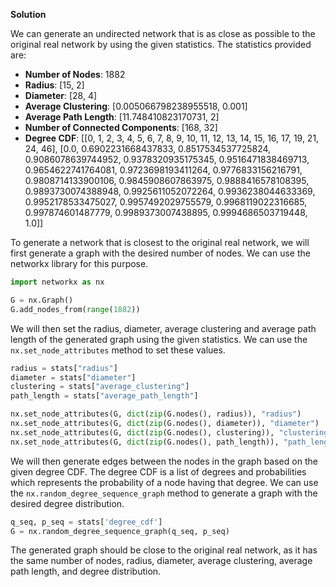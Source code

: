 

**Solution**

We can generate an undirected network that is as close as possible to the original real network by using the given statistics. The statistics provided are: 

* **Number of Nodes**: 1882
* **Radius**: [15, 2]
* **Diameter**: [28, 4]
* **Average Clustering**: [0.005066798238955518, 0.001]
* **Average Path Length**: [11.748410823170731, 2]
* **Number of Connected Components**: [168, 32]
* **Degree CDF**: [[0, 1, 2, 3, 4, 5, 6, 7, 8, 9, 10, 11, 12, 13, 14, 15, 16, 17, 19, 21, 24, 46], [0.0, 0.6902231668437833, 0.8517534537725824, 0.9086078639744952, 0.9378320935175345, 0.9516471838469713, 0.9654622741764081, 0.9723698193411264, 0.9776833156216791, 0.9808714133900106, 0.9845908607863975, 0.9888416578108395, 0.9893730074388948, 0.9925611052072264, 0.9936238044633369, 0.9952178533475027, 0.9957492029755579, 0.9968119022316685, 0.997874601487779, 0.9989373007438895, 0.9994686503719448, 1.0]]

To generate a network that is closest to the original real network, we will first generate a graph with the desired number of nodes. We can use the networkx library for this purpose. 

```python
import networkx as nx

G = nx.Graph()
G.add_nodes_from(range(1882))
```

We will then set the radius, diameter, average clustering and average path length of the generated graph using the given statistics. We can use the ```nx.set_node_attributes``` method to set these values.

```python
radius = stats["radius"]
diameter = stats["diameter"]
clustering = stats["average_clustering"]
path_length = stats["average_path_length"]

nx.set_node_attributes(G, dict(zip(G.nodes(), radius)), "radius")
nx.set_node_attributes(G, dict(zip(G.nodes(), diameter)), "diameter")
nx.set_node_attributes(G, dict(zip(G.nodes(), clustering)), "clustering")
nx.set_node_attributes(G, dict(zip(G.nodes(), path_length)), "path_length")
```

We will then generate edges between the nodes in the graph based on the given degree CDF. The degree CDF is a list of degrees and probabilities which represents the probability of a node having that degree. We can use the ```nx.random_degree_sequence_graph``` method to generate a graph with the desired degree distribution.

```python
q_seq, p_seq = stats['degree_cdf']
G = nx.random_degree_sequence_graph(q_seq, p_seq)
```

The generated graph should be close to the original real network, as it has the same number of nodes, radius, diameter, average clustering, average path length, and degree distribution.
